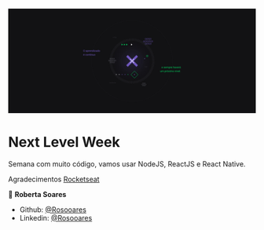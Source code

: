 ![](assets/nlw.jpg)

# Next Level Week

Semana com muito código, vamos usar NodeJS, ReactJS e React Native.

Agradecimentos [Rocketseat](https://rocketseat.com.br/)

👤 **Roberta Soares**
* Github: [@Rosooares](https://github.com/rosooares)
* Linkedin: [@Rosooares](https://www.linkedin.com/in/robertassoares/)